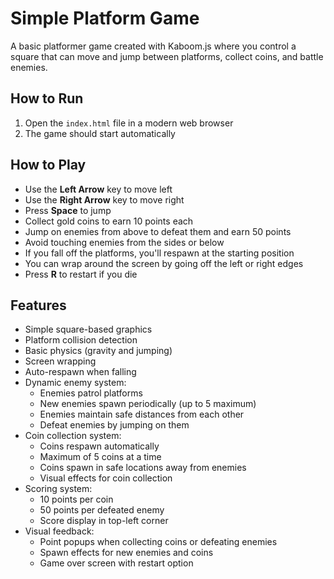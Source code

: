 # Simple Platform Game

A basic platformer game created with Kaboom.js where you control a square that can move and jump between platforms, collect coins, and battle enemies.

## How to Run

1. Open the `index.html` file in a modern web browser
2. The game should start automatically

## How to Play

- Use the **Left Arrow** key to move left
- Use the **Right Arrow** key to move right
- Press **Space** to jump
- Collect gold coins to earn 10 points each
- Jump on enemies from above to defeat them and earn 50 points
- Avoid touching enemies from the sides or below
- If you fall off the platforms, you'll respawn at the starting position
- You can wrap around the screen by going off the left or right edges
- Press **R** to restart if you die

## Features

- Simple square-based graphics
- Platform collision detection
- Basic physics (gravity and jumping)
- Screen wrapping
- Auto-respawn when falling
- Dynamic enemy system:
  - Enemies patrol platforms
  - New enemies spawn periodically (up to 5 maximum)
  - Enemies maintain safe distances from each other
  - Defeat enemies by jumping on them
- Coin collection system:
  - Coins respawn automatically
  - Maximum of 5 coins at a time
  - Coins spawn in safe locations away from enemies
  - Visual effects for coin collection
- Scoring system:
  - 10 points per coin
  - 50 points per defeated enemy
  - Score display in top-left corner
- Visual feedback:
  - Point popups when collecting coins or defeating enemies
  - Spawn effects for new enemies and coins
  - Game over screen with restart option 